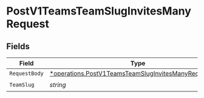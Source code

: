 # PostV1TeamsTeamSlugInvitesManyRequest


## Fields

| Field                                                                                                                                | Type                                                                                                                                 | Required                                                                                                                             | Description                                                                                                                          |
| ------------------------------------------------------------------------------------------------------------------------------------ | ------------------------------------------------------------------------------------------------------------------------------------ | ------------------------------------------------------------------------------------------------------------------------------------ | ------------------------------------------------------------------------------------------------------------------------------------ |
| `RequestBody`                                                                                                                        | [*operations.PostV1TeamsTeamSlugInvitesManyRequestBody](../../../pkg/models/operations/postv1teamsteamsluginvitesmanyrequestbody.md) | :heavy_minus_sign:                                                                                                                   | N/A                                                                                                                                  |
| `TeamSlug`                                                                                                                           | *string*                                                                                                                             | :heavy_check_mark:                                                                                                                   | N/A                                                                                                                                  |